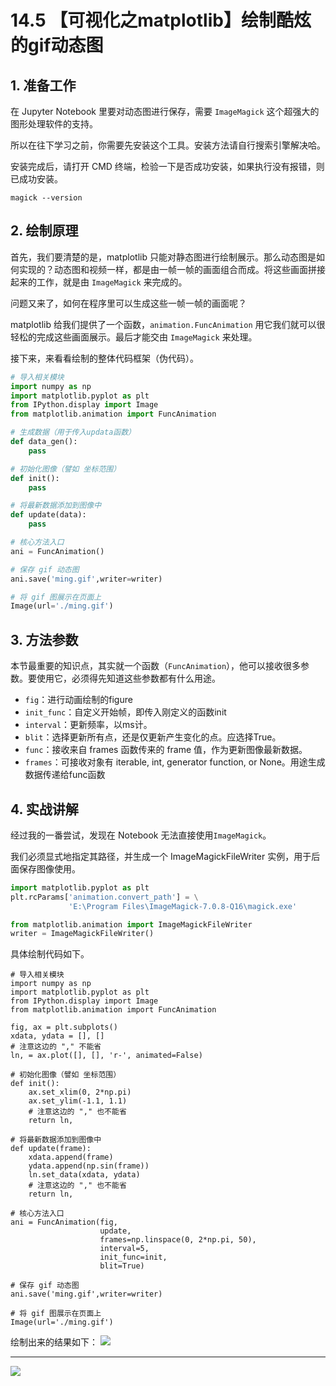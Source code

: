 # 14.5 【可视化之matplotlib】绘制酷炫的gif动态图

##  1. 准备工作

在 Jupyter Notebook 里要对动态图进行保存，需要 `ImageMagick` 这个超强大的图形处理软件的支持。

所以在往下学习之前，你需要先安装这个工具。安装方法请自行搜索引擎解决哈。

安装完成后，请打开 CMD 终端，检验一下是否成功安装，如果执行没有报错，则已成功安装。

```
magick --version
```

## 2. 绘制原理

首先，我们要清楚的是，matplotlib 只能对静态图进行绘制展示。那么动态图是如何实现的？动态图和视频一样，都是由一帧一帧的画面组合而成。将这些画面拼接起来的工作，就是由 `ImageMagick` 来完成的。

问题又来了，如何在程序里可以生成这些一帧一帧的画面呢？

matplotlib 给我们提供了一个函数，`animation.FuncAnimation` 用它我们就可以很轻松的完成这些画面展示。最后才能交由 `ImageMagick` 来处理。

接下来，来看看绘制的整体代码框架（伪代码）。

```python
# 导入相关模块
import numpy as np
import matplotlib.pyplot as plt
from IPython.display import Image
from matplotlib.animation import FuncAnimation

# 生成数据（用于传入updata函数）
def data_gen():
	pass

# 初始化图像（譬如 坐标范围）
def init():
	pass

# 将最新数据添加到图像中
def update(data):
	pass

# 核心方法入口
ani = FuncAnimation()

# 保存 gif 动态图
ani.save('ming.gif',writer=writer)

# 将 gif 图展示在页面上
Image(url='./ming.gif')
```



## 3. 方法参数

本节最重要的知识点，其实就一个函数（`FuncAnimation`），他可以接收很多参数。要使用它，必须得先知道这些参数都有什么用途。

- `fig`：进行动画绘制的figure
- `init_func`：自定义开始帧，即传入刚定义的函数init
- `interval`：更新频率，以ms计。
- `blit`：选择更新所有点，还是仅更新产生变化的点。应选择True。
- `func`：接收来自 frames 函数传来的 frame 值，作为更新图像最新数据。
- `frames`：可接收对象有 iterable, int, generator function, or None。用途生成数据传递给func函数

## 4. 实战讲解

经过我的一番尝试，发现在 Notebook 无法直接使用`ImageMagick`。

我们必须显式地指定其路径，并生成一个 ImageMagickFileWriter 实例，用于后面保存图像使用。

```python
import matplotlib.pyplot as plt
plt.rcParams['animation.convert_path'] = \
             'E:\Program Files\ImageMagick-7.0.8-Q16\magick.exe'

from matplotlib.animation import ImageMagickFileWriter
writer = ImageMagickFileWriter()
```

具体绘制代码如下。

```
# 导入相关模块
import numpy as np
import matplotlib.pyplot as plt
from IPython.display import Image
from matplotlib.animation import FuncAnimation

fig, ax = plt.subplots()
xdata, ydata = [], []
# 注意这边的 "," 不能省
ln, = ax.plot([], [], 'r-', animated=False)

# 初始化图像（譬如 坐标范围）
def init():
    ax.set_xlim(0, 2*np.pi)
    ax.set_ylim(-1.1, 1.1)
    # 注意这边的 "," 也不能省
    return ln,

# 将最新数据添加到图像中
def update(frame):
    xdata.append(frame)
    ydata.append(np.sin(frame))
    ln.set_data(xdata, ydata)
    # 注意这边的 "," 也不能省
    return ln,

# 核心方法入口
ani = FuncAnimation(fig, 
                    update, 
                    frames=np.linspace(0, 2*np.pi, 50),
                    interval=5,
                    init_func=init, 
                    blit=True)

# 保存 gif 动态图
ani.save('ming.gif',writer=writer)

# 将 gif 图展示在页面上
Image(url='./ming.gif')
```

绘制出来的结果如下：
![](https://i.loli.net/2018/12/25/5c2226078799b.gif)

---

![](http://image.iswbm.com/20200607174235.png)
